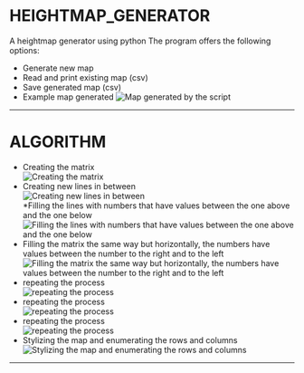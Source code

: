 # HEIGHTMAP_GENERATOR
A heightmap generator using python
The program offers the following options:
* Generate new map
* Read and print existing map (csv)
* Save generated map (csv)
* Example map generated
![Map generated by the script](/images/map.png)

----

# ALGORITHM

* Creating the matrix <br>
![Creating the matrix](/images/fig1.png) <br>
* Creating new lines in between <br>
![Creating new lines in between](/images/fig2.png) <br>
*Filling the lines with numbers that have values between the one above and the one below <br>
![Filling the lines with numbers that have values between the one above and the one below](/images/fig3.png) <br>
* Filling the matrix the same way but horizontally, the numbers have values between the number to the right and to the left <br>
![Filling the matrix the same way but horizontally, the numbers have values between the number to the right and to the left](/images/fig4.png) <br>
* repeating the process <br>
![repeating the process](/images/fig5.png) <br>
* repeating the process <br>
![repeating the process](/images/fig6.png) <br>
* repeating the process <br>
![repeating the process](/images/fig7.png) <br>
* Stylizing the map and enumerating the rows and columns <br>
![Stylizing the map and enumerating the rows and columns](/images/fig8.png) <br>

----
